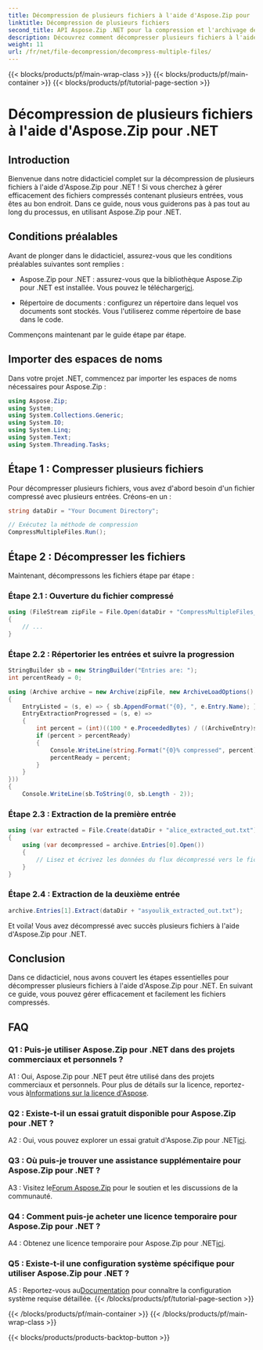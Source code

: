 ```yaml
---
title: Décompression de plusieurs fichiers à l'aide d'Aspose.Zip pour .NET
linktitle: Décompression de plusieurs fichiers
second_title: API Aspose.Zip .NET pour la compression et l'archivage de fichiers
description: Découvrez comment décompresser plusieurs fichiers à l'aide d'Aspose.Zip pour .NET. Suivez notre guide étape par étape pour une gestion efficace des fichiers.
weight: 11
url: /fr/net/file-decompression/decompress-multiple-files/
---
```


{{< blocks/products/pf/main-wrap-class >}}
{{< blocks/products/pf/main-container >}}
{{< blocks/products/pf/tutorial-page-section >}}

# Décompression de plusieurs fichiers à l'aide d'Aspose.Zip pour .NET

## Introduction

Bienvenue dans notre didacticiel complet sur la décompression de plusieurs fichiers à l'aide d'Aspose.Zip pour .NET ! Si vous cherchez à gérer efficacement des fichiers compressés contenant plusieurs entrées, vous êtes au bon endroit. Dans ce guide, nous vous guiderons pas à pas tout au long du processus, en utilisant Aspose.Zip pour .NET.

## Conditions préalables

Avant de plonger dans le didacticiel, assurez-vous que les conditions préalables suivantes sont remplies :

-  Aspose.Zip pour .NET : assurez-vous que la bibliothèque Aspose.Zip pour .NET est installée. Vous pouvez le télécharger[ici](https://releases.aspose.com/zip/net/).

- Répertoire de documents : configurez un répertoire dans lequel vos documents sont stockés. Vous l'utiliserez comme répertoire de base dans le code.

Commençons maintenant par le guide étape par étape.

## Importer des espaces de noms

Dans votre projet .NET, commencez par importer les espaces de noms nécessaires pour Aspose.Zip :

```csharp
using Aspose.Zip;
using System;
using System.Collections.Generic;
using System.IO;
using System.Linq;
using System.Text;
using System.Threading.Tasks;
```

## Étape 1 : Compresser plusieurs fichiers

Pour décompresser plusieurs fichiers, vous avez d'abord besoin d'un fichier compressé avec plusieurs entrées. Créons-en un :

```csharp
string dataDir = "Your Document Directory";

// Exécutez la méthode de compression
CompressMultipleFiles.Run();
```

## Étape 2 : Décompresser les fichiers

Maintenant, décompressons les fichiers étape par étape :

### Étape 2.1 : Ouverture du fichier compressé

```csharp
using (FileStream zipFile = File.Open(dataDir + "CompressMultipleFiles_out.zip", FileMode.Open))
{
    // ...
}
```

### Étape 2.2 : Répertorier les entrées et suivre la progression

```csharp
StringBuilder sb = new StringBuilder("Entries are: ");
int percentReady = 0;

using (Archive archive = new Archive(zipFile, new ArchiveLoadOptions()
{
    EntryListed = (s, e) => { sb.AppendFormat("{0}, ", e.Entry.Name); },
    EntryExtractionProgressed = (s, e) =>
    {
        int percent = (int)((100 * e.ProceededBytes) / ((ArchiveEntry)s).UncompressedSize);
        if (percent > percentReady)
        {
            Console.WriteLine(string.Format("{0}% compressed", percent));
            percentReady = percent;
        }
    }
}))
{
    Console.WriteLine(sb.ToString(0, sb.Length - 2));
```

### Étape 2.3 : Extraction de la première entrée

```csharp
using (var extracted = File.Create(dataDir + "alice_extracted_out.txt"))
{
    using (var decompressed = archive.Entries[0].Open())
    {
        // Lisez et écrivez les données du flux décompressé vers le fichier d'extraction.
    }
}
```

### Étape 2.4 : Extraction de la deuxième entrée

```csharp
archive.Entries[1].Extract(dataDir + "asyoulik_extracted_out.txt");
```

Et voila! Vous avez décompressé avec succès plusieurs fichiers à l'aide d'Aspose.Zip pour .NET.

## Conclusion

Dans ce didacticiel, nous avons couvert les étapes essentielles pour décompresser plusieurs fichiers à l'aide d'Aspose.Zip pour .NET. En suivant ce guide, vous pouvez gérer efficacement et facilement les fichiers compressés.

## FAQ

### Q1 : Puis-je utiliser Aspose.Zip pour .NET dans des projets commerciaux et personnels ?

 A1 : Oui, Aspose.Zip pour .NET peut être utilisé dans des projets commerciaux et personnels. Pour plus de détails sur la licence, reportez-vous à[Informations sur la licence d'Aspose](https://purchase.aspose.com/buy).

### Q2 : Existe-t-il un essai gratuit disponible pour Aspose.Zip pour .NET ?

 A2 : Oui, vous pouvez explorer un essai gratuit d'Aspose.Zip pour .NET[ici](https://releases.aspose.com/zip/net).

### Q3 : Où puis-je trouver une assistance supplémentaire pour Aspose.Zip pour .NET ?

 A3 : Visitez le[Forum Aspose.Zip](https://forum.aspose.com/c/zip/37) pour le soutien et les discussions de la communauté.

### Q4 : Comment puis-je acheter une licence temporaire pour Aspose.Zip pour .NET ?

 A4 : Obtenez une licence temporaire pour Aspose.Zip pour .NET[ici](https://purchase.aspose.com/temporary-license/).

### Q5 : Existe-t-il une configuration système spécifique pour utiliser Aspose.Zip pour .NET ?

 A5 : Reportez-vous au[Documentation](https://reference.aspose.com/zip/net/) pour connaître la configuration système requise détaillée.
{{< /blocks/products/pf/tutorial-page-section >}}

{{< /blocks/products/pf/main-container >}}
{{< /blocks/products/pf/main-wrap-class >}}

{{< blocks/products/products-backtop-button >}}
